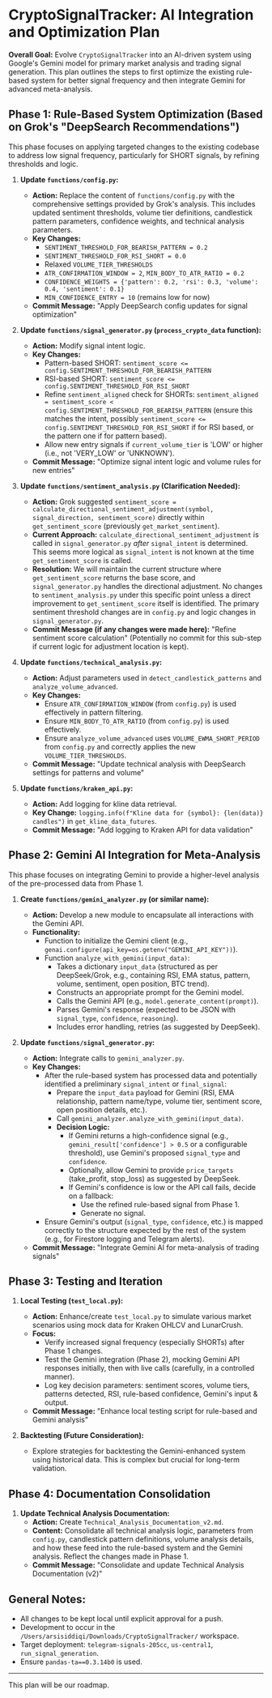 # CryptoSignalTracker: AI Integration and Optimization Plan

**Overall Goal:** Evolve `CryptoSignalTracker` into an AI-driven system using Google's Gemini model for primary market analysis and trading signal generation. This plan outlines the steps to first optimize the existing rule-based system for better signal frequency and then integrate Gemini for advanced meta-analysis.

## Phase 1: Rule-Based System Optimization (Based on Grok's "DeepSearch Recommendations")

This phase focuses on applying targeted changes to the existing codebase to address low signal frequency, particularly for SHORT signals, by refining thresholds and logic.

1.  **Update `functions/config.py`:**
    *   **Action:** Replace the content of `functions/config.py` with the comprehensive settings provided by Grok's analysis. This includes updated sentiment thresholds, volume tier definitions, candlestick pattern parameters, confidence weights, and technical analysis parameters.
    *   **Key Changes:**
        *   `SENTIMENT_THRESHOLD_FOR_BEARISH_PATTERN = 0.2`
        *   `SENTIMENT_THRESHOLD_FOR_RSI_SHORT = 0.0`
        *   Relaxed `VOLUME_TIER_THRESHOLDS`
        *   `ATR_CONFIRMATION_WINDOW = 2`, `MIN_BODY_TO_ATR_RATIO = 0.2`
        *   `CONFIDENCE_WEIGHTS = {'pattern': 0.2, 'rsi': 0.3, 'volume': 0.4, 'sentiment': 0.1}`
        *   `MIN_CONFIDENCE_ENTRY = 10` (remains low for now)
    *   **Commit Message:** "Apply DeepSearch config updates for signal optimization"

2.  **Update `functions/signal_generator.py` (`process_crypto_data` function):**
    *   **Action:** Modify signal intent logic.
    *   **Key Changes:**
        *   Pattern-based SHORT: `sentiment_score <= config.SENTIMENT_THRESHOLD_FOR_BEARISH_PATTERN`
        *   RSI-based SHORT: `sentiment_score <= config.SENTIMENT_THRESHOLD_FOR_RSI_SHORT`
        *   Refine `sentiment_aligned` check for SHORTs: `sentiment_aligned = sentiment_score < config.SENTIMENT_THRESHOLD_FOR_BEARISH_PATTERN` (ensure this matches the intent, possibly `sentiment_score <= config.SENTIMENT_THRESHOLD_FOR_RSI_SHORT` if for RSI based, or the pattern one if for pattern based).
        *   Allow new entry signals if `current_volume_tier` is 'LOW' or higher (i.e., not 'VERY_LOW' or 'UNKNOWN').
    *   **Commit Message:** "Optimize signal intent logic and volume rules for new entries"

3.  **Update `functions/sentiment_analysis.py` (Clarification Needed):**
    *   **Action:** Grok suggested `sentiment_score = calculate_directional_sentiment_adjustment(symbol, signal_direction, sentiment_score)` directly within `get_sentiment_score` (previously `get_market_sentiment`).
    *   **Current Approach:** `calculate_directional_sentiment_adjustment` is called in `signal_generator.py` *after* `signal_intent` is determined. This seems more logical as `signal_intent` is not known at the time `get_sentiment_score` is called.
    *   **Resolution:** We will maintain the current structure where `get_sentiment_score` returns the base score, and `signal_generator.py` handles the directional adjustment. No changes to `sentiment_analysis.py` under this specific point unless a direct improvement to `get_sentiment_score` itself is identified. The primary sentiment threshold changes are in `config.py` and logic changes in `signal_generator.py`.
    *   **Commit Message (if any changes were made here):** "Refine sentiment score calculation" (Potentially no commit for this sub-step if current logic for adjustment location is kept).

4.  **Update `functions/technical_analysis.py`:**
    *   **Action:** Adjust parameters used in `detect_candlestick_patterns` and `analyze_volume_advanced`.
    *   **Key Changes:**
        *   Ensure `ATR_CONFIRMATION_WINDOW` (from `config.py`) is used effectively in pattern filtering.
        *   Ensure `MIN_BODY_TO_ATR_RATIO` (from `config.py`) is used effectively.
        *   Ensure `analyze_volume_advanced` uses `VOLUME_EWMA_SHORT_PERIOD` from `config.py` and correctly applies the new `VOLUME_TIER_THRESHOLDS`.
    *   **Commit Message:** "Update technical analysis with DeepSearch settings for patterns and volume"

5.  **Update `functions/kraken_api.py`:**
    *   **Action:** Add logging for kline data retrieval.
    *   **Key Change:** `logging.info(f"Kline data for {symbol}: {len(data)} candles")` in `get_kline_data_futures`.
    *   **Commit Message:** "Add logging to Kraken API for data validation"

## Phase 2: Gemini AI Integration for Meta-Analysis

This phase focuses on integrating Gemini to provide a higher-level analysis of the pre-processed data from Phase 1.

1.  **Create `functions/gemini_analyzer.py` (or similar name):**
    *   **Action:** Develop a new module to encapsulate all interactions with the Gemini API.
    *   **Functionality:**
        *   Function to initialize the Gemini client (e.g., `genai.configure(api_key=os.getenv("GEMINI_API_KEY"))`).
        *   Function `analyze_with_gemini(input_data)`:
            *   Takes a dictionary `input_data` (structured as per DeepSeek/Grok, e.g., containing RSI, EMA status, pattern, volume, sentiment, open position, BTC trend).
            *   Constructs an appropriate prompt for the Gemini model.
            *   Calls the Gemini API (e.g., `model.generate_content(prompt)`).
            *   Parses Gemini's response (expected to be JSON with `signal_type`, `confidence`, `reasoning`).
            *   Includes error handling, retries (as suggested by DeepSeek).

2.  **Update `functions/signal_generator.py`:**
    *   **Action:** Integrate calls to `gemini_analyzer.py`.
    *   **Key Changes:**
        *   After the rule-based system has processed data and potentially identified a preliminary `signal_intent` or `final_signal`:
            *   Prepare the `input_data` payload for Gemini (RSI, EMA relationship, pattern name/type, volume tier, sentiment score, open position details, etc.).
            *   Call `gemini_analyzer.analyze_with_gemini(input_data)`.
            *   **Decision Logic:**
                *   If Gemini returns a high-confidence signal (e.g., `gemini_result['confidence'] > 0.5` or a configurable threshold), use Gemini's proposed `signal_type` and `confidence`.
                *   Optionally, allow Gemini to provide `price_targets` (take_profit, stop_loss) as suggested by DeepSeek.
                *   If Gemini's confidence is low or the API call fails, decide on a fallback:
                    *   Use the refined rule-based signal from Phase 1.
                    *   Generate no signal.
        *   Ensure Gemini's output (`signal_type`, `confidence`, etc.) is mapped correctly to the structure expected by the rest of the system (e.g., for Firestore logging and Telegram alerts).
    *   **Commit Message:** "Integrate Gemini AI for meta-analysis of trading signals"

## Phase 3: Testing and Iteration

1.  **Local Testing (`test_local.py`):**
    *   **Action:** Enhance/create `test_local.py` to simulate various market scenarios using mock data for Kraken OHLCV and LunarCrush.
    *   **Focus:**
        *   Verify increased signal frequency (especially SHORTs) after Phase 1 changes.
        *   Test the Gemini integration (Phase 2), mocking Gemini API responses initially, then with live calls (carefully, in a controlled manner).
        *   Log key decision parameters: sentiment scores, volume tiers, patterns detected, RSI, rule-based confidence, Gemini's input & output.
    *   **Commit Message:** "Enhance local testing script for rule-based and Gemini analysis"

2.  **Backtesting (Future Consideration):**
    *   Explore strategies for backtesting the Gemini-enhanced system using historical data. This is complex but crucial for long-term validation.

## Phase 4: Documentation Consolidation

1.  **Update Technical Analysis Documentation:**
    *   **Action:** Create `Technical_Analysis_Documentation_v2.md`.
    *   **Content:** Consolidate all technical analysis logic, parameters from `config.py`, candlestick pattern definitions, volume analysis details, and how these feed into the rule-based system and the Gemini analysis. Reflect the changes made in Phase 1.
    *   **Commit Message:** "Consolidate and update Technical Analysis Documentation (v2)"

## General Notes:

*   All changes to be kept local until explicit approval for a push.
*   Development to occur in the `/Users/arsisiddiqi/Downloads/CryptoSignalTracker/` workspace.
*   Target deployment: `telegram-signals-205cc`, `us-central1`, `run_signal_generation`.
*   Ensure `pandas-ta==0.3.14b0` is used.

---
This plan will be our roadmap. 
